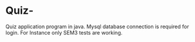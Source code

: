 # Quiz-
Quiz application program in java. Mysql database connection is required for login. For Instance only SEM3 tests are working.
